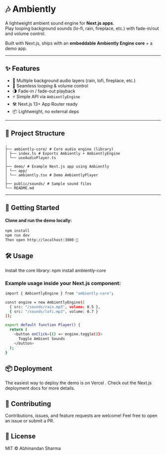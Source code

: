 # 🎶 Ambiently

A lightweight ambient sound engine for **Next.js apps**.  
Play looping background sounds (lo-fi, rain, fireplace, etc.) with fade-in/out and volume control.  

Built with Next.js, ships with an **embeddable Ambiently Engine core** + a demo app.

---

## ✨ Features

- 🎵 Multiple background audio layers (rain, lofi, fireplace, etc.)
- 🔄 Seamless looping & volume control
- 🌗 Fade-in / fade-out playback
- ⚡ Simple API via `AmbientlyEngine`
- 🛠️ Next.js 13+ App Router ready
- 📦 Lightweight, no external deps

---

## 📁 Project Structure
```plaintext
.
├── ambiently-core/ # Core audio engine (library)
│ ├── index.ts # Exports Ambiently + AmbientlyEngine
│ └── useAudioPlayer.ts
│
├── demo/ # Example Next.js app using Ambiently
│ └── app/
│ └── ambiently.tsx # Demo AmbientlyPlayer
│
├── public/sounds/ # Sample sound files
└── README.md
```

---

## 🚀 Getting Started

#### Clone and run the demo locally:

```bash
npm install
npm run dev
Then open http://localhost:3000 🚀
```
## 🛠️ Usage
Install the core library:
npm install ambiently-core

### Example usage inside your Next.js component:
```bash "use client";
import { AmbientlyEngine } from "ambiently-core";

const engine = new AmbientlyEngine([
  { src: "/sounds/rain.mp3", volume: 0.5 },
  { src: "/sounds/lofi.mp3", volume: 0.7 }
]);

export default function Player() {
  return (
    <button onClick={() => engine.toggle()}>
      Toggle Ambient Sounds
    </button>
  );
}
```
## 📦 Deployment

The easiest way to deploy the demo is on Vercel
.
Check out the Next.js deployment docs
 for more details.

## 🤝 Contributing

Contributions, issues, and feature requests are welcome!
Feel free to open an issue
 or submit a PR.

## 📜 License

MIT © Abhinandan Sharma

